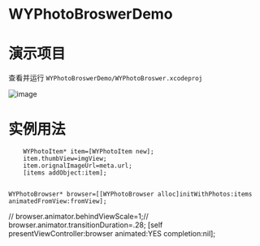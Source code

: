 # WYPhotoBroswerDemo
演示项目
==============
查看并运行 `WYPhotoBroswerDemo/WYPhotoBroswer.xcodeproj`

![image](https://github.com/wy19901227/WYPhotoBroswerDemo/raw/master/snapshort/a.gif)

实例用法
============
        
        WYPhotoItem* item=[WYPhotoItem new];
        item.thumbView=imgView;
        item.orignalImageUrl=meta.url;
        [items addObject:item];
        
    
    WYPhotoBrowser* browser=[[WYPhotoBrowser alloc]initWithPhotos:items animatedFromView:fromView];
   // browser.animator.behindViewScale=1;//
    browser.animator.transitionDuration=.28;
    [self presentViewController:browser animated:YES completion:nil];
